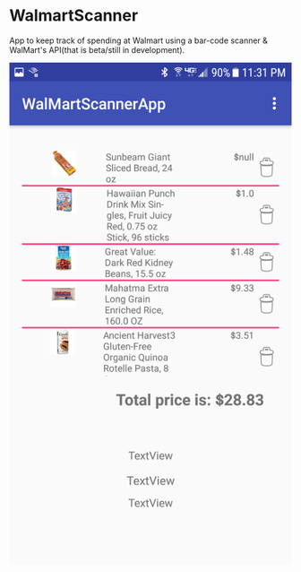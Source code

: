 # WalmartScanner
App to keep track of spending at Walmart using a bar-code scanner & WalMart's API(that is beta/still in development).


![](/Screenshot_20171127-233116-iloveimg-resized.png)

